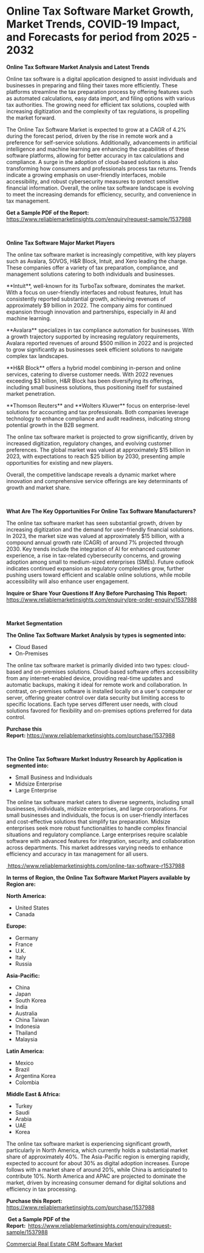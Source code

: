 <p><h1>Online Tax Software Market Growth, Market Trends, COVID-19 Impact, and Forecasts for period from 2025 - 2032</h1></p><p><strong>Online Tax Software Market Analysis and Latest Trends</strong></p>
<p><p>Online tax software is a digital application designed to assist individuals and businesses in preparing and filing their taxes more efficiently. These platforms streamline the tax preparation process by offering features such as automated calculations, easy data import, and filing options with various tax authorities. The growing need for efficient tax solutions, coupled with increasing digitization and the complexity of tax regulations, is propelling the market forward.</p><p>The Online Tax Software Market is expected to grow at a CAGR of 4.2% during the forecast period, driven by the rise in remote work and a preference for self-service solutions. Additionally, advancements in artificial intelligence and machine learning are enhancing the capabilities of these software platforms, allowing for better accuracy in tax calculations and compliance. A surge in the adoption of cloud-based solutions is also transforming how consumers and professionals process tax returns. Trends indicate a growing emphasis on user-friendly interfaces, mobile accessibility, and robust cybersecurity measures to protect sensitive financial information. Overall, the online tax software landscape is evolving to meet the increasing demands for efficiency, security, and convenience in tax management.</p></p>
<p><strong>Get a Sample PDF of the Report:&nbsp;</strong> <a href="https://www.reliablemarketinsights.com/enquiry/request-sample/1537988?utm_campaign=3312&utm_medium=2&utm_source=Github&utm_content=ia&utm_term=10032025&utm_id=online-tax-software">https://www.reliablemarketinsights.com/enquiry/request-sample/1537988</a></p>
<p>&nbsp;</p>
<p><strong>Online Tax Software Major Market Players</strong></p>
<p><p>The online tax software market is increasingly competitive, with key players such as Avalara, SOVOS, H&R Block, Intuit, and Xero leading the charge. These companies offer a variety of tax preparation, compliance, and management solutions catering to both individuals and businesses.</p><p>**Intuit**, well-known for its TurboTax software, dominates the market. With a focus on user-friendly interfaces and robust features, Intuit has consistently reported substantial growth, achieving revenues of approximately $9 billion in 2022. The company aims for continued expansion through innovation and partnerships, especially in AI and machine learning.</p><p>**Avalara** specializes in tax compliance automation for businesses. With a growth trajectory supported by increasing regulatory requirements, Avalara reported revenues of around $500 million in 2022 and is projected to grow significantly as businesses seek efficient solutions to navigate complex tax landscapes.</p><p>**H&R Block** offers a hybrid model combining in-person and online services, catering to diverse customer needs. With 2022 revenues exceeding $3 billion, H&R Block has been diversifying its offerings, including small business solutions, thus positioning itself for sustained market penetration.</p><p>**Thomson Reuters** and **Wolters Kluwer** focus on enterprise-level solutions for accounting and tax professionals. Both companies leverage technology to enhance compliance and audit readiness, indicating strong potential growth in the B2B segment.</p><p>The online tax software market is projected to grow significantly, driven by increased digitization, regulatory changes, and evolving customer preferences. The global market was valued at approximately $15 billion in 2023, with expectations to reach $25 billion by 2030, presenting ample opportunities for existing and new players.</p><p>Overall, the competitive landscape reveals a dynamic market where innovation and comprehensive service offerings are key determinants of growth and market share.</p></p>
<p>&nbsp;</p>
<p><strong>What Are The Key Opportunities For Online Tax Software Manufacturers?</strong></p>
<p><p>The online tax software market has seen substantial growth, driven by increasing digitization and the demand for user-friendly financial solutions. In 2023, the market size was valued at approximately $15 billion, with a compound annual growth rate (CAGR) of around 7% projected through 2030. Key trends include the integration of AI for enhanced customer experience, a rise in tax-related cybersecurity concerns, and growing adoption among small to medium-sized enterprises (SMEs). Future outlook indicates continued expansion as regulatory complexities grow, further pushing users toward efficient and scalable online solutions, while mobile accessibility will also enhance user engagement.</p></p>
<p><strong>Inquire or Share Your Questions If Any Before Purchasing This Report:</strong> <a href="https://www.reliablemarketinsights.com/enquiry/pre-order-enquiry/1537988?utm_campaign=3312&utm_medium=2&utm_source=Github&utm_content=ia&utm_term=10032025&utm_id=online-tax-software">https://www.reliablemarketinsights.com/enquiry/pre-order-enquiry/1537988</a></p>
<p>&nbsp;</p>
<p><strong>Market Segmentation</strong></p>
<p><strong>The Online Tax Software Market Analysis by types is segmented into:</strong></p>
<p><ul><li>Cloud Based</li><li>On-Premises</li></ul></p>
<p><p>The online tax software market is primarily divided into two types: cloud-based and on-premises solutions. Cloud-based software offers accessibility from any internet-enabled device, providing real-time updates and automatic backups, making it ideal for remote work and collaboration. In contrast, on-premises software is installed locally on a user's computer or server, offering greater control over data security but limiting access to specific locations. Each type serves different user needs, with cloud solutions favored for flexibility and on-premises options preferred for data control.</p></p>
<p><strong>Purchase this Report:&nbsp;</strong><a href="https://www.reliablemarketinsights.com/purchase/1537988?utm_campaign=3312&utm_medium=2&utm_source=Github&utm_content=ia&utm_term=10032025&utm_id=online-tax-software">https://www.reliablemarketinsights.com/purchase/1537988</a></p>
<p>&nbsp;</p>
<p><strong>The Online Tax Software Market Industry Research by Application is segmented into:</strong></p>
<p><ul><li>Small Business and Individuals</li><li>Midsize Enterprise</li><li>Large Enterprise</li></ul></p>
<p><p>The online tax software market caters to diverse segments, including small businesses, individuals, midsize enterprises, and large corporations. For small businesses and individuals, the focus is on user-friendly interfaces and cost-effective solutions that simplify tax preparation. Midsize enterprises seek more robust functionalities to handle complex financial situations and regulatory compliance. Large enterprises require scalable software with advanced features for integration, security, and collaboration across departments. This market addresses varying needs to enhance efficiency and accuracy in tax management for all users.</p></p>
<p><a href="https://www.reliablemarketinsights.com/online-tax-software-r1537988?utm_campaign=3312&utm_medium=2&utm_source=Github&utm_content=ia&utm_term=10032025&utm_id=online-tax-software">&nbsp;https://www.reliablemarketinsights.com/online-tax-software-r1537988</a></p>
<p><strong>In terms of Region, the Online Tax Software Market Players available by Region are:</strong></p>
<p>
    <p> <strong> North America: </strong>
        <ul>
            <li>United States</li>
            <li>Canada</li>
        </ul>
        </p> 
    <p> <strong> Europe: </strong>
        <ul>
            <li>Germany</li>
            <li>France</li>
            <li>U.K.</li>
            <li>Italy</li>
            <li>Russia</li>
        </ul>
        </p> 
    <p> <strong> Asia-Pacific: </strong>
        <ul>
            <li>China</li>
            <li>Japan</li>
            <li>South Korea</li>
            <li>India</li>
            <li>Australia</li>
            <li>China Taiwan</li>
            <li>Indonesia</li>
            <li>Thailand</li>
            <li>Malaysia</li>
        </ul>
        </p> 
    <p> <strong> Latin America: </strong>
        <ul>
            <li>Mexico</li>
            <li>Brazil</li>
            <li>Argentina Korea</li>
            <li>Colombia</li>
        </ul>
        </p> 
    <p> <strong> Middle East & Africa: </strong>
        <ul>
            <li>Turkey</li>
            <li>Saudi</li>
            <li>Arabia</li>
            <li>UAE</li>
            <li>Korea</li>
        </ul>
    </p>
    </p>
<p><p>The online tax software market is experiencing significant growth, particularly in North America, which currently holds a substantial market share of approximately 40%. The Asia-Pacific region is emerging rapidly, expected to account for about 30% as digital adoption increases. Europe follows with a market share of around 20%, while China is anticipated to contribute 10%. North America and APAC are projected to dominate the market, driven by increasing consumer demand for digital solutions and efficiency in tax processing.</p></p>
<p><strong>Purchase this Report: </strong><a href="https://www.reliablemarketinsights.com/purchase/1537988?utm_campaign=3312&utm_medium=2&utm_source=Github&utm_content=ia&utm_term=10032025&utm_id=online-tax-software">https://www.reliablemarketinsights.com/purchase/1537988</a></p>
<p>&nbsp;<strong>Get a Sample PDF of the Report:&nbsp;&nbsp;</strong><a href="https://www.reliablemarketinsights.com/enquiry/request-sample/1537988?utm_campaign=3312&utm_medium=2&utm_source=Github&utm_content=ia&utm_term=10032025&utm_id=online-tax-software">https://www.reliablemarketinsights.com/enquiry/request-sample/1537988</a></p>
<p><strong></strong></p>
<p><p><a href="https://github.com/daleogrando/Market-Research-Report-List-1/blob/main/commercial-real-estate-crm-software-market.md?utm_campaign=3312&utm_medium=2&utm_source=Github&utm_content=ia&utm_term=10032025&utm_id=online-tax-software">Commercial Real Estate CRM Software Market</a></p></p>